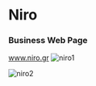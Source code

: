 # Niro
### Business Web Page
www.niro.gr
![niro1](https://github.com/user-attachments/assets/780b7a66-8b26-4b36-bca7-1488915ae229)

![niro2](https://github.com/user-attachments/assets/57ab526b-8112-4339-806e-37433559cf9e)
